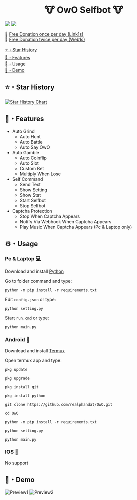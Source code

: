 <h1 align="center">🐮 OwO Selfbot 🐮</h1>
<p align="center">

<a href="https://github.com/realphandat/OwO"><img src="https://hits.sh/github.com/realphandat/OwO.svg?view=today-total&label=Repo%20Today/Total%20Views&color=770ca1&labelColor=007ec6"/></a>
<a href="https://github.com/realphandat/OwO"><img src="https://img.shields.io/github/last-commit/realphandat/OwO" /></a><br>
</p>

🐣 [Free Donation once per day (Link1s)](https://link1s.com/RealPhandat)<br>
🐔 [Free Donation twice per day (Web1s)](http://web1s.link/realPhandat)<br>

[⭐・Star History](#star-history)<br>
[🔮・Features](#features)<br>
[📡・Usage](#usage)<br>
[🎯・Demo](#demo)<br>

## ⭐・Star History
[![Star History Chart](https://api.star-history.com/svg?repos=realphandat/OwO&type=Date)](https://star-history.com/#realphandat/OwO&Date)

## 🔮・Features

-   Auto Grind
    -   Auto Hunt
    -   Auto Battle
    -   Auto Say OwO
-   Auto Gamble
    -   Auto Coinflip
    -   Auto Slot
    -   Custom Bet
    -   Multiply When Lose
-   Self Command
    -   Send Text
    -   Show Setting
    -   Show Stat
    -   Start Selfbot
    -   Stop Selfbot
-   Captcha Protection
    -   Stop When Captcha Appears
    -   Notify Via Webhook When Captcha Appears
    -   Play Music When Captcha Appears (Pc & Laptop only)

## ⚙️・Usage
### Pc & Laptop 💻
Download and install [Python](https://www.python.org/downloads)

Go to folder command and type:
```
python -m pip install -r requirements.txt
```
Edit `config.json` or type:
```
python setting.py
```
Start `run.cmd` or type:
```
python main.py
```

### Android 📱
Download and install [Termux](https://f-droid.org/packages/com.termux)

Open termux app and type:

```
pkg update
```
```
pkg upgrade
```
```
pkg install git
```
```
pkg install python
```
```
git clone https://github.com/realphandat/OwO.git
```
```
cd OwO
```
```
python -m pip install -r requirements.txt
```
```
python setting.py
```
```
python main.py
```

### IOS 💾
No support

## 🎯・Demo
![Preview1](https://media.discordapp.net/attachments/1155833237025869876/1180791532165546065/image.png?ex=657eb4cf&is=656c3fcf&hm=b13f263c6947161d214bdf69658604321ade752415641c462346c66e0c0f1013&=&format=webp&quality=lossless)
![Preview2](https://media.discordapp.net/attachments/1054949701255970836/1182987667412107264/image0.jpg?ex=6586b21e&is=65743d1e&hm=2bdecfb87166992a2bca51be860967f81ed0bed78767f02c6fd081d7b7500dd8&=&format=webp&width=185&height=397)
